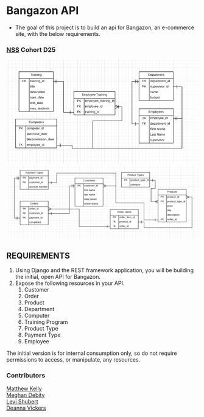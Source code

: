 # Bangazon API
- The goal of this project is to build an api for Bangazon, an e-commerce site, with the below requirements.

<!-- ## Rich Browser Applications / ![AngularJS](img/AngularJSLogo50px.png "AngularJS")  &  ![Firebase ](img/FirebaseLogo50px.png "Firebase ") -->
### [NSS](http://nashvillesoftwareschool.com/) Cohort D25


![Employee ERD](https://raw.githubusercontent.com/Hypnotic-Herons/bangazon-api/master/Screen%20Shot%202018-07-24%20at%2010.50.31%20AM.png)
![Customer ERD](https://raw.githubusercontent.com/Hypnotic-Herons/bangazon-api/master/Screen%20Shot%202018-07-24%20at%2010.52.22%20AM.png)


## REQUIREMENTS
1. Using Django and the REST framework application, you will be building the initial, open API for Bangazon.
2. Expose the following resources in your API.
    1. Customer
    2. Order
    3. Product
    4. Department
    5. Computer
    6. Training Program
    7. Product Type
    8. Payment Type
    9. Employee

The initial version is for internal consumption only, so do not require permissions to access, or manipulate, any resources.

### Contributors
[Matthew Kelly](https://github.com/MatthewKelly12) <br>
[Meghan Debity](https://github.com/Megraohoh) <br>
[Levi Shubert](https://github.com/Levi-Schubert) <br>
[Deanna Vickers](https://github.com/Deanna2000) <br>
